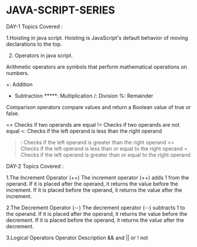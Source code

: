 # JAVA-SCRIPT-SERIES

DAY-1
Topics Covered :

1.Hoisting in java script.
 Hoisting is JavaScript's default behavior of moving declarations to the top.
 
2. Operators in java script.
 
Arithmetic operators are symbols that perform mathematical operations 
 on numbers.
 
 +: Addition
 - Subtraction
 *****: Multiplication
 /: Division
 %: Remainder


Comparison operators compare values and return a Boolean value of true or false.

 == Checks if two operands are equal 
 != Checks if two operands are not equal 
 <: Checks if the left operand is less than the right operand 
 >: Checks if the left operand is greater than the right operand 
 <= Checks if the left operand is less than or equal to the right operand 
 >= Checks if the left operand is greater than or equal to the right operand


DAY-2
Topics Covered :

1.The Increment Operator (++)
 The increment operator (++) adds 1 from the operand.
 If it is placed after the operand, it returns the value before the increment.
 If it is placed before the operand, it returns the value after the increment.

2.The Decrement Operator (--)
 The decrement operator (--) subtracts 1 to the operand.
 If it is placed after the operand, it returns the value before the decrement.
 If it is placed before the operand, it returns the value after the decrement.
 
3.Logical Operators
 Operator Description
 && and
 || or
 ! not



